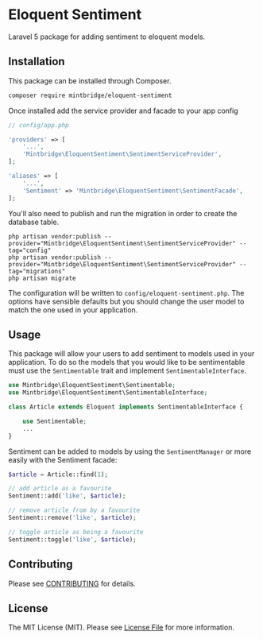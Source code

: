 # Eloquent Sentiment

Laravel 5 package for adding sentiment to eloquent models.

## Installation

This package can be installed through Composer.
```bash
composer require mintbridge/eloquent-sentiment
```

Once installed add the service provider and facade to your app config
```php
// config/app.php

'providers' => [
    '...',
    'Mintbridge\EloquentSentiment\SentimentServiceProvider',
];

'aliases' => [
    '...',
    'Sentiment' => 'Mintbridge\EloquentSentiment\SentimentFacade',
];
```

You'll also need to publish and run the migration in order to create the database table.
```
php artisan vendor:publish --provider="Mintbridge\EloquentSentiment\SentimentServiceProvider" --tag="config"
php artisan vendor:publish --provider="Mintbridge\EloquentSentiment\SentimentServiceProvider" --tag="migrations"
php artisan migrate
```

The configuration will be written to ```config/eloquent-sentiment.php```. The options have sensible defaults but you should change the user model to match the one used in your application.

## Usage

This package will allow your users to add sentiment to models used in your application. To do so the models that you would like to be sentimentable must use the `Sentimentable` trait and implement `SentimentableInterface`.

```php
use Mintbridge\EloquentSentiment\Sentimentable;
use Mintbridge\EloquentSentiment\SentimentableInterface;

class Article extends Eloquent implements SentimentableInterface {

    use Sentimentable;
    ...
}
```

Sentiment can be added to models by using the `SentimentManager` or more easily with the Sentiment facade:

```php
$article = Article::find(1);

// add article as a favourite
Sentiment::add('like', $article);

// remove article from by a favourite
Sentiment::remove('like', $article);

// toggle article as being a favourite
Sentiment::toggle('like', $article);
```

## Contributing

Please see [CONTRIBUTING](CONTRIBUTING.md) for details.

## License

The MIT License (MIT). Please see [License File](LICENSE.md) for more information.

